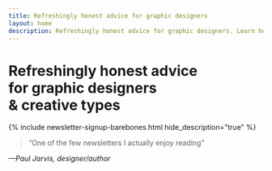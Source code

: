 ```yaml
---
title: Refreshingly honest advice for graphic designers
layout: home
description: Refreshingly honest advice for graphic designers. Learn how to go freelance, switch careers or reset your brain's operating system
---
```

<h1 class="f2 f1-l mh3 mh5-m mh6-l mb2 normal measure-narrow animated slideInDown">Refreshingly honest advice <br>for <span class="typed">graphic designers <div class="dib dn-l">&amp; creative types</div></span></h1>

{% include newsletter-signup-barebones.html hide_description="true" %}

<blockquote class="mh3 mh5-m mh6-l mt5 serif f4">“One of the few newsletters I actually enjoy reading”</blockquote>
<cite class="mh3 mh5-m mh6-l tracked ttu normal f6 fs-normal">—Paul Jarvis, designer/author</cite>
<br>&nbsp;<br>
